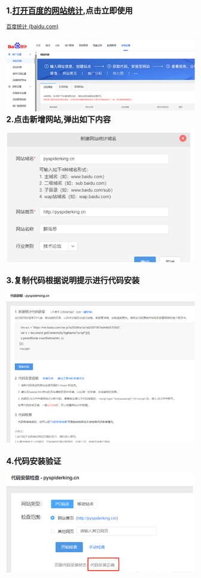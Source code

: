 ## 1.[打开百度的网站统计](https://tongji.baidu.com/web/welcome/basic),点击立即使用

[百度统计 (baidu.com)](https://tongji.baidu.com/main/setting/10000623294/home/site/index)

## ![image-20240424202059577](%E8%AF%B4%E6%98%8E.assets/image-20240424202059577.png)2.点击新增网站,弹出如下内容

<img src="%E8%AF%B4%E6%98%8E.assets/image-20240424202210626.png" alt="image-20240424202210626" style="zoom:67%;" />

## 3.复制代码根据说明提示进行代码安装

<img src="%E8%AF%B4%E6%98%8E.assets/image-20240424202203456.png" alt="image-20240424202203456" style="zoom: 67%;" />

## 4.代码安装验证

<img src="%E8%AF%B4%E6%98%8E.assets/image-20240424202152260.png" alt="image-20240424202152260" style="zoom:67%;" />